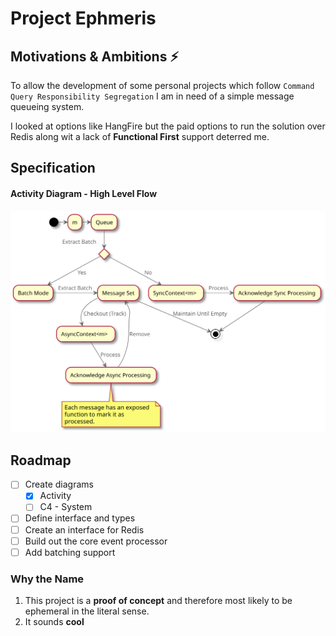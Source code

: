 # Project Ephmeris

## Motivations & Ambitions ⚡️
To allow the development of some personal projects which follow `Command Query Responsibility Segregation` I am in need of a simple message queueing system.

I looked at options like HangFire but the paid options to run the solution over Redis along wit a lack of **Functional First** support deterred me.

## Specification
#### Activity Diagram - High Level Flow
![Activity Diagram](/Diagrams/Activity.svg)

## Roadmap
- [ ] Create diagrams
    - [x] Activity
    - [ ] C4 - System
- [ ] Define interface and types
- [ ] Create an interface for Redis
- [ ] Build out the core event processor
- [ ] Add batching support

### Why the Name
1. This project is a __proof of concept__ and therefore most likely to be ephemeral in the literal sense. 
2. It sounds **cool**
